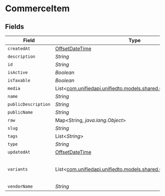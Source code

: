 # CommerceItem


## Fields

| Field                                                                                                          | Type                                                                                                           | Required                                                                                                       | Description                                                                                                    |
| -------------------------------------------------------------------------------------------------------------- | -------------------------------------------------------------------------------------------------------------- | -------------------------------------------------------------------------------------------------------------- | -------------------------------------------------------------------------------------------------------------- |
| `createdAt`                                                                                                    | [OffsetDateTime](https://docs.oracle.com/javase/8/docs/api/java/time/OffsetDateTime.html)                      | :heavy_minus_sign:                                                                                             | N/A                                                                                                            |
| `description`                                                                                                  | *String*                                                                                                       | :heavy_minus_sign:                                                                                             | N/A                                                                                                            |
| `id`                                                                                                           | *String*                                                                                                       | :heavy_minus_sign:                                                                                             | N/A                                                                                                            |
| `isActive`                                                                                                     | *Boolean*                                                                                                      | :heavy_minus_sign:                                                                                             | N/A                                                                                                            |
| `isTaxable`                                                                                                    | *Boolean*                                                                                                      | :heavy_minus_sign:                                                                                             | N/A                                                                                                            |
| `media`                                                                                                        | List<[com.unifiedapi.unifiedto.models.shared.CommerceItemMedia](../../models/shared/CommerceItemMedia.md)>     | :heavy_minus_sign:                                                                                             | N/A                                                                                                            |
| `name`                                                                                                         | *String*                                                                                                       | :heavy_minus_sign:                                                                                             | N/A                                                                                                            |
| `publicDescription`                                                                                            | *String*                                                                                                       | :heavy_minus_sign:                                                                                             | N/A                                                                                                            |
| `publicName`                                                                                                   | *String*                                                                                                       | :heavy_minus_sign:                                                                                             | N/A                                                                                                            |
| `raw`                                                                                                          | Map<String, *java.lang.Object*>                                                                                | :heavy_minus_sign:                                                                                             | N/A                                                                                                            |
| `slug`                                                                                                         | *String*                                                                                                       | :heavy_minus_sign:                                                                                             | N/A                                                                                                            |
| `tags`                                                                                                         | List<*String*>                                                                                                 | :heavy_minus_sign:                                                                                             | N/A                                                                                                            |
| `type`                                                                                                         | *String*                                                                                                       | :heavy_minus_sign:                                                                                             | N/A                                                                                                            |
| `updatedAt`                                                                                                    | [OffsetDateTime](https://docs.oracle.com/javase/8/docs/api/java/time/OffsetDateTime.html)                      | :heavy_minus_sign:                                                                                             | N/A                                                                                                            |
| `variants`                                                                                                     | List<[com.unifiedapi.unifiedto.models.shared.CommerceItemVariant](../../models/shared/CommerceItemVariant.md)> | :heavy_minus_sign:                                                                                             | first variant is the default variant                                                                           |
| `vendorName`                                                                                                   | *String*                                                                                                       | :heavy_minus_sign:                                                                                             | N/A                                                                                                            |
